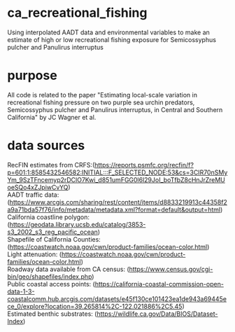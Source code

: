 # ca_recreational_fishing
Using interpolated AADT data and environmental variables to make an estimate of high or low recreational fishing exposure for Semicossyphus pulcher and Panulirus interruptus

# purpose
All code is related to the paper
"Estimating local-scale variation in recreational fishing pressure on two purple sea urchin predators, 
Semicossyphus pulcher and Panulirus interruptus, in Central and Southern California" by JC Wagner et al.

# data sources
RecFIN estimates from CRFS:(https://reports.psmfc.org/recfin/f?p=601:1:8585432546582:INITIAL:::F_SELECTED_NODE:53&cs=3CIR70nSMyYm_9SzTFncemyp2rDClO7Kwi_d851umFGG0l6l29JoI_boTfbZ8cHnJrZreMUoeSQo4xZJpiwCvYQ)  
AADT traffic data: (https://www.arcgis.com/sharing/rest/content/items/d8833219913c44358f2a9a71bda57f76/info/metadata/metadata.xml?format=default&output=html)  
California coastline polygon: (https://geodata.library.ucsb.edu/catalog/3853-s3_2002_s3_reg_pacific_ocean)  
Shapefile of California Counties: (https://coastwatch.noaa.gov/cwn/product-families/ocean-color.html)  
Light attenuation: (https://coastwatch.noaa.gov/cwn/product-families/ocean-color.html)  
Roadway data available from CA census: (https://www.census.gov/cgi-bin/geo/shapefiles/index.php)  
Public coastal access points: (https://california-coastal-commission-open-data-1-3-coastalcomm.hub.arcgis.com/datasets/e45f130ce101423ea1de943a69445ece_0/explore?location=39.265814%2C-122.021886%2C5.45)  
Estimated benthic substrates: (https://wildlife.ca.gov/Data/BIOS/Dataset-Index)

